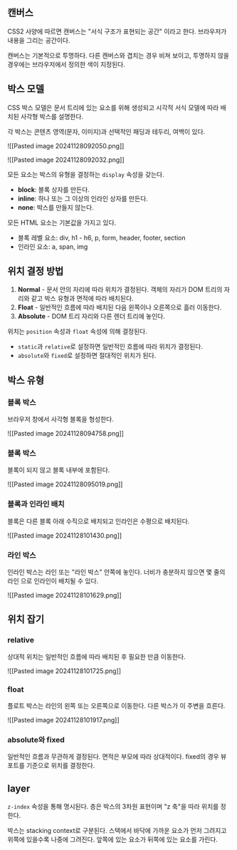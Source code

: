 ## 캔버스

CSS2 사양에 따르면 캔버스는 "서식 구조가 표현되는 공간" 이라고 한다. 브라우저가 내용을 그리는 공간이다.

캔버스는 기본적으로 투명하다.  다른 캔버스와 겹치는 경우 비쳐 보이고, 투명하지 않을 경우에는 브라우저에서 정의한 색이 지정된다.

## 박스 모델

CSS 박스 모델은 문서 트리에 있는 요소를 위해 생성되고 시각적 서식 모델에 따라 배치된 사각형 박스를 설명한다.

각 박스는 콘텐츠 영역(문자, 이미지)과 선택적인 패딩과 테두리, 여백이 있다.

![[Pasted image 20241128092050.png]]

![[Pasted image 20241128092032.png]]

 모든 요소는 박스의 유형을 결정하는 `display` 속성을 갖는다.
 - **block**: 블록 상자를 만든다.
 - **inline**: 하나 또는 그 이상의 인라인 상자를 만든다.
 - **none**: 박스를 만들지 않는다.

모든 HTML 요소는 기본값을 가지고 있다.

- 블록 레벨 요소: div, h1 - h6, p, form, header, footer, section
- 인라인 요소: a, span, img

## 위치 결정 방법

1. **Normal** - 문서 안의 자리에 따라 위치가 결정된다. 객체의 자리가 DOM 트리의 자리와 같고 박스 유형과 면적에 따라 배치된다.
2. **Float** - 일반적인 흐름에 따라 배치된 다음 왼쪽이나 오른쪽으로 흘러 이동한다.
3. **Absolute** - DOM 트리 자리와 다른 렌더 트리에 놓인다.

위치는 `position` 속성과 `float` 속성에 의해 결정된다.

- `static`과 `relative`로 설정하면 일반적인 흐름에 따라 위치가 결정된다.
- `absolute`와 `fixed`로 설정하면 절대적인 위치가 된다.

## 박스 유형

### 블록 박스

브라우저 창에서 사각형 블록을 형성한다.

![[Pasted image 20241128094758.png]]


### 블록 박스

블록이 되지 않고 블록 내부에 포함된다.

![[Pasted image 20241128095019.png]]

### 블록과 인라인 배치

블록은 다른 블록 아래 수직으로 배치되고 인라인은 수평으로 배치된다.

![[Pasted image 20241128101430.png]]

### 라인 박스

인라인 박스는 라인 또는 "라인 박스" 안쪽에 놓인다. 너비가 충분하지 않으면 몇 줄의 라인 으로 인라인이 배치될 수 있다.

![[Pasted image 20241128101629.png]]

## 위치 잡기

### relative

상대적 위치는 일반적인 흐름에 따라 배치된 후 필요한 만큼 이동한다.

![[Pasted image 20241128101725.png]]

### float

플로트 박스는 라인의 왼쪽 또는 오른쪽으로 이동한다. 다른 박스가 이 주변을 흐른다.

![[Pasted image 20241128101917.png]]

### absolute와 fixed

일반적인 흐름과 무관하게 결정된다. 면적은 부모에 따라 상대적이다. fixed의 경우 뷰포트를 기준으로 위치를 결정한다.

## layer

`z-index` 속성을 통해 명시된다. 층은 박스의 3차원 표현이며 "z 축"을 따라 위치를 정한다.

박스는 stacking context로 구분된다. 스택에서 바닥에 가까운 요소가 먼저 그려지고 위쪽에 있을수록 나중에 그려진다. 앞쪽에 있는 요소가 뒤쪽에 있는 요소를 가린다.
